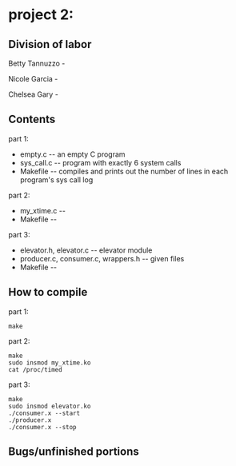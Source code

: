 # project 2:

## Division of labor
Betty Tannuzzo -

Nicole Garcia -

Chelsea Gary -

## Contents
part 1: 

- empty.c -- an empty C program
- sys_call.c -- program with exactly 6 system calls
- Makefile -- compiles and prints out the number of lines in each program's sys call log 

part 2:

- my_xtime.c -- 
- Makefile -- 


part 3: 

- elevator.h, elevator.c -- elevator module
- producer.c, consumer.c, wrappers.h -- given files
- Makefile -- 

## How to compile

part 1: 

	make
    
part 2: 

	make
	sudo insmod my_xtime.ko
	cat /proc/timed

part 3: 

	make
	sudo insmod elevator.ko
	./consumer.x --start
	./producer.x
	./consumer.x --stop

## Bugs/unfinished portions


